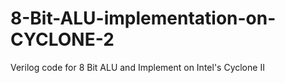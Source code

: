 # 8-Bit-ALU-implementation-on-CYCLONE-2
Verilog code for 8 Bit ALU and Implement on Intel's Cyclone II
